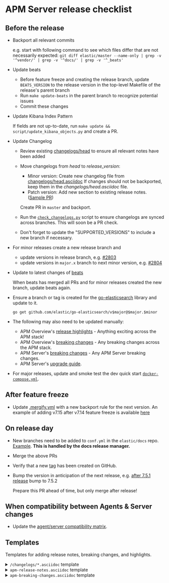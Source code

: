 # APM Server release checklist

## Before the release

* Backport all relevant commits

  e.g. start with following command to see which files differ that are not necessarily expected:
  `git diff elastic/master --name-only | grep -v '^vendor/' | grep -v '^docs/' | grep -v '^_beats'`

* Update beats

  * Before feature freeze and creating the release branch, update `BEATS_VERSION` to the release version in the top-level Makefile of the release's parent branch
  * Run `make update-beats` in the parent branch to recognize potential issues
  * Commit these changes

* Update Kibana Index Pattern

  If fields are not up-to-date, run `make update && script/update_kibana_objects.py` and create a PR.

* Update Changelog

  * Review existing [changelogs/head](https://github.com/elastic/apm-server/tree/master/changelogs/head.asciidoc) to ensure all relevant notes have been added
  * Move changelogs from _head_ to _release_version_:
    * Minor version: Create new changelog file from [changelogs/head.asciidoc](https://github.com/elastic/apm-server/blob/master/changelogs/head.asciidoc)
      If changes should not be backported, keep them in the _changelogs/head.asciidoc_ file.
    * Patch version: Add new section to existing release notes. ([Sample PR](https://github.com/elastic/apm-server/pull/2064/files))

    Create PR in `master` and backport.

  * Run the [`check_changelogs.py`](script/check_changelogs.py) script to ensure changelogs are synced across branches. This will soon be a PR check.
  * Don't forget to update the "SUPPORTED_VERSIONS" to include a new branch if necessary.

* For minor releases create a new release branch and
  * update versions in release branch, e.g. [#2803](https://github.com/elastic/apm-server/pull/2803/files)
  * update versions in `major.x` branch to next minor version, e.g. [#2804](https://github.com/elastic/apm-server/pull/2804)

* Update to latest changes of [beats](https://github.com/elastic/beats/pulls/)

  When beats has merged all PRs and for minor releases created the new branch, update beats again.

* Ensure a branch or tag is created for the [go-elasticsearch](https://github.com/elastic/go-elasticsearch) library and update to it.

  `go get github.com/elastic/go-elasticsearch/v$major@$major.$minor`

* The following may also need to be updated manually:
    * APM Overview's [release highlights](https://github.com/elastic/apm-server/blob/master/docs/guide/apm-release-notes.asciidoc) - Anything exciting across the APM stack!
    * APM Overview's [breaking changes](https://github.com/elastic/apm-server/blob/master/docs/guide/apm-breaking-changes.asciidoc) - Any breaking changes across the APM stack.
    * APM Server's [breaking changes](https://github.com/elastic/apm-server/blob/master/docs/breaking-changes.asciidoc) - Any APM Server breaking changes.
    * APM Server's [upgrade guide](https://github.com/elastic/apm-server/blob/master/docs/upgrading.asciidoc).

* For major releases, update and smoke test the dev quick start [`docker-compose.yml`](https://github.com/elastic/apm-server/blob/master/docs/guide/docker-compose.yml).

## After feature freeze

* Update [.mergify.yml](https://github.com/elastic/apm-server/blob/master/.mergify.yml) with a new backport rule for the next version. An example of adding v7.15 after v7.14 feature freeze is available [here](https://github.com/elastic/apm-server/pull/5601/files)

## On release day

* New branches need to be added to `conf.yml` in the `elastic/docs` repo. [Example](https://github.com/elastic/docs/pull/893/files#diff-4a701a5adb4359c6abf9b8e1cb38819fR925). **This is handled by the docs release manager.**

* Merge the above PRs

* Verify that a new [tag](https://github.com/elastic/apm-server/releases) has been created on GitHub.

* Bump the version in anticipation of the next release, e.g. [after 7.5.1 release](https://github.com/elastic/apm-server/pull/3045/files) bump to 7.5.2

  Prepare this PR ahead of time, but only merge after release!

## When compatibility between Agents & Server changes

* Update the [agent/server compatibility matrix](https://github.com/elastic/apm-server/blob/master/docs/guide/agent-server-compatibility.asciidoc).

## Templates

Templates for adding release notes, breaking changes, and highlights.

<details><summary><code>/changelogs/*.asciidoc</code> template</summary>

```asciidoc
[[release-notes-7.1]]
== APM Server version 7.1

https://github.com/elastic/apm-server/compare/7.0\...7.1[View commits]

* <<release-notes-7.1.0>>

[[release-notes-7.1.0]]
=== APM Server version 7.1.0

https://github.com/elastic/apm-server/compare/v7.0.1\...v7.1.0[View commits]

No significant changes.
////
[float]
==== Breaking Changes

[float]
==== Bug fixes

[float]
==== Intake API Changes

[float]
==== Added
////
```
</details>

<details><summary><code>apm-release-notes.asciidoc</code> template</summary>

```asciidoc
* <<release-highlights-7.1.0>>

[[release-highlights-7.1.0]]
=== APM version 7.1.0

No new features
////
[float]
==== New features

* Feature name and explanation...
////
```
</details>

<details><summary><code>apm-breaking-changes.asciidoc</code> template</summary>

```asciidoc
* <<breaking-7.0.0, APM version 7.0.0>>

[[breaking-7.0.0]]
=== Breaking changes in 7.0.0

APM Server::
+
[[slug]]
**Title** Topic...

APM UI::
+
[[slug]]
**Title** Topic...
```
</details>
